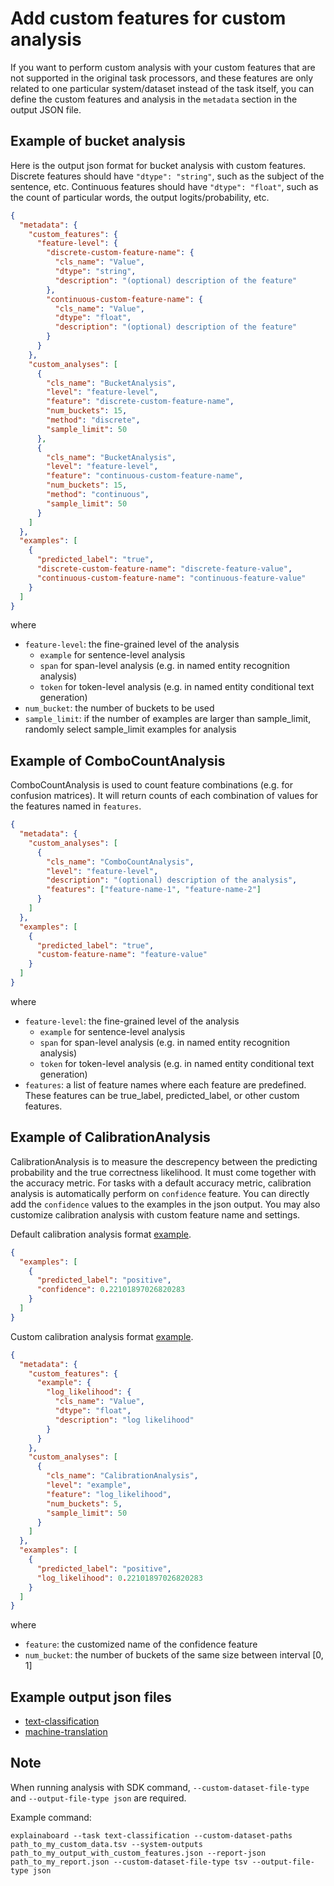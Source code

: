 # Add custom features for custom analysis

If you want to perform custom analysis with your custom features that are not supported
in the original task processors, and these features are only related to one particular
system/dataset instead of the task itself, you can define the custom features and
analysis in the `metadata` section in the output JSON file.

## Example of bucket analysis

Here is the output json format for bucket analysis with custom features. Discrete
features should have `"dtype": "string"`, such as the subject of the sentence, etc.
Continuous features should have `"dtype": "float"`, such as the count of particular
words, the output logits/probability, etc.

```json
{
  "metadata": {
    "custom_features": {
      "feature-level": {
        "discrete-custom-feature-name": {
          "cls_name": "Value",
          "dtype": "string",
          "description": "(optional) description of the feature"
        },
        "continuous-custom-feature-name": {
          "cls_name": "Value",
          "dtype": "float",
          "description": "(optional) description of the feature"
        }
      }
    },
    "custom_analyses": [
      {
        "cls_name": "BucketAnalysis",
        "level": "feature-level",
        "feature": "discrete-custom-feature-name",
        "num_buckets": 15,
        "method": "discrete",
        "sample_limit": 50
      },
      {
        "cls_name": "BucketAnalysis",
        "level": "feature-level",
        "feature": "continuous-custom-feature-name",
        "num_buckets": 15,
        "method": "continuous",
        "sample_limit": 50
      }
    ]
  },
  "examples": [
    {
      "predicted_label": "true",
      "discrete-custom-feature-name": "discrete-feature-value",
      "continuous-custom-feature-name": "continuous-feature-value"
    }
  ]
}
```

where

* `feature-level`: the fine-grained level of the analysis
  * `example` for sentence-level analysis
  * `span` for span-level analysis (e.g. in named entity recognition analysis)
  * `token` for token-level analysis (e.g. in named entity conditional text generation)
* `num_bucket`: the number of buckets to be used
* `sample_limit`: if the number of examples are larger than sample_limit, randomly
  select sample_limit examples for analysis

## Example of ComboCountAnalysis

ComboCountAnalysis is used to count feature combinations (e.g. for confusion matrices).
It will return counts of each combination of values for the features named in `features`.

```json
{
  "metadata": {
    "custom_analyses": [
      {
        "cls_name": "ComboCountAnalysis",
        "level": "feature-level",
        "description": "(optional) description of the analysis",
        "features": ["feature-name-1", "feature-name-2"]
      }
    ]
  },
  "examples": [
    {
      "predicted_label": "true",
      "custom-feature-name": "feature-value"
    }
  ]
}
```

where

* `feature-level`: the fine-grained level of the analysis
  * `example` for sentence-level analysis
  * `span` for span-level analysis (e.g. in named entity recognition analysis)
  * `token` for token-level analysis (e.g. in named entity conditional text generation)
* `features`: a list of feature names where each feature are predefined. These
  features can be true_label, predicted_label, or other custom features.

## Example of CalibrationAnalysis

CalibrationAnalysis is to measure the descrepency between the predicting
probability and the true correctness likelihood. It must come together
with the accuracy metric. For tasks with a default accuracy metric,
calibration analysis is automatically perform on `confidence` feature.
You can directly add the `confidence` values to the examples in the json output.
You may also customize calibration analysis with custom feature name and settings.

Default calibration analysis format [example](../data/system_outputs/absa/absa-example-output-confidence.json).

```json
{
  "examples": [
    {
      "predicted_label": "positive",
      "confidence": 0.22101897026820283
    }
  ]
}
```

Custom calibration analysis format [example](../data/system_outputs/absa/absa-example-output-custom-calibration-analysis.json).

```json
{
  "metadata": {
    "custom_features": {
      "example": {
        "log_likelihood": {
          "cls_name": "Value",
          "dtype": "float",
          "description": "log likelihood"
        }
      }
    },
    "custom_analyses": [
      {
        "cls_name": "CalibrationAnalysis",
        "level": "example",
        "feature": "log_likelihood",
        "num_buckets": 5,
        "sample_limit": 50
      }
    ]
  },
  "examples": [
    {
      "predicted_label": "positive",
      "log_likelihood": 0.22101897026820283
    }
  ]
}
```

where

* `feature`: the customized name of the confidence feature
* `num_bucket`: the number of buckets of the same size between interval [0, 1]

## Example output json files

* [text-classification](https://github.com/neulab/ExplainaBoard/blob/main/data/system_outputs/text-classification-custom-feature-example.json)
* [machine-translation](https://github.com/neulab/ExplainaBoard/blob/main/integration_tests/artifacts/machine_translation/output_with_features.json)

## Note

When running analysis with SDK command, `--custom-dataset-file-type` and
`--output-file-type json` are required.

Example command:

```shell
explainaboard --task text-classification --custom-dataset-paths path_to_my_custom_data.tsv --system-outputs path_to_my_output_with_custom_features.json --report-json path_to_my_report.json --custom-dataset-file-type tsv --output-file-type json
```
